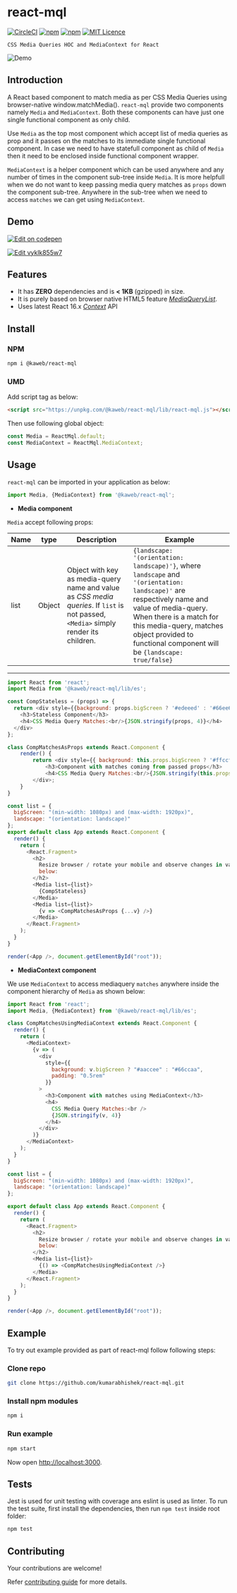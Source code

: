 # react-mql

[![CircleCI](https://circleci.com/gh/kumarabhishek/react-mql/tree/master.svg?style=svg)](https://circleci.com/gh/kumarabhishek/react-mql/tree/master) 
[![npm](https://img.shields.io/npm/v/@kaweb/react-mql.svg)](https://www.npmjs.com/package/@kaweb/react-mql) 
[![npm](https://img.shields.io/npm/dt/@kaweb/react-mql.svg)](https://www.npmjs.com/package/@kaweb/react-mql) [![MIT Licence](https://badges.frapsoft.com/os/mit/mit.svg?v=103)](https://github.com/kumarabhishek/react-mql/blob/master/LICENSE)

`CSS Media Queries HOC and MediaContext for React`

![Demo](https://raw.githubusercontent.com/kumarabhishek/react-mql/master/example/demo.gif)

## Introduction

A React based component to match media as per CSS Media Queries using browser-native window.matchMedia(). `react-mql` provide two components namely `Media` and `MediaContext`. Both these components can have just one single functional component as only child.

Use `Media` as the top most component which accept list of media queries as prop and it passes on the matches to its immediate single functional component. In case we need to have statefull component as child of `Media` then it need to be enclosed inside functional component wrapper.

`MediaContext` is a helper component which can be used anywhere and any number of times in the component sub-tree inside `Media`. It is more helpfull when we do not want to keep passing media query matches as `props` down the component sub-tree. Anywhere in the sub-tree when we need to access `matches` we can get using `MediaContext`.

## Demo

[![Edit on codepen](https://www.vectorlogo.zone/logos/codepen/codepen-ar21.svg)](https://codepen.io/webprofessional/pen/ZjJgKL?editors=0010)

[![Edit vyklk855w7](https://codesandbox.io/static/img/play-codesandbox.svg)](https://codesandbox.io/s/vyklk855w7?expanddevtools=1&hidenavigation=1&view=preview)



## Features

* It has **ZERO** dependencies and is **< 1KB** (gzipped) in size.
* It is purely based on browser native HTML5 feature _[MediaQueryList](https://developer.mozilla.org/en-US/docs/Web/API/MediaQueryList)_.
* Uses latest React 16.x _[Context](https://reactjs.org/docs/context.html)_ API

## Install

### NPM

```sh
npm i @kaweb/react-mql
```

### UMD

Add script tag as below:

```html
<script src="https://unpkg.com/@kaweb/react-mql/lib/react-mql.js"></script>
```

Then use following global object:

```js
const Media = ReactMql.default;
const MediaContext = ReactMql.MediaContext;
```

## Usage

`react-mql` can be imported in your application as below:

```js
import Media, {MediaContext} from '@kaweb/react-mql';
```

* **Media component**

`Media` accept following props:

Name | type | Description         | Example
-----|------|---------------------|---------
list |Object| Object with key as media-query name and value as _CSS media queries_. If `list` is not passed, `<Media>` simply render its children. | ```{landscape: '(orientation: landscape)'}```, where `landscape` and `'(orientation: landscape)'` are respectively name and value of media-query. When there is a match for this media-query, matches object provided to functional component will be ```{landscape: true/false}```
---------------------------------------------

```js
import React from 'react';
import Media from '@kaweb/react-mql/lib/es';

const CompStateless = (props) => {
  return <div style={{background: props.bigScreen ? '#edeeed' : '#66ee66', padding: '1rem'}}>
    <h3>Stateless Component</h3>
    <h4>CSS Media Query Matches:<br/>{JSON.stringify(props, 4)}</h4>
  </div>
};

class CompMatchesAsProps extends React.Component {
	render() {
		return <div style={{ background: this.props.bigScreen ? '#ffccff' : '#66cc66', padding: '0.5rem' }}>
			<h3>Component with matches coming from passed props</h3>
			<h4>CSS Media Query Matches:<br/>{JSON.stringify(this.props, 4)}</h4>
		</div>;
	}
}

const list = {
  bigScreen: "(min-width: 1080px) and (max-width: 1920px)",
  landscape: "(orientation: landscape)"
};
export default class App extends React.Component {
  render() {
    return (
      <React.Fragment>
        <h2>
          Resize browser / rotate your mobile and observe changes in values as
          below:
        </h2>
        <Media list={list}>
          {CompStateless}
        </Media>
        <Media list={list}>
          {v => <CompMatchesAsProps {...v} />}
        </Media>
      </React.Fragment>
    );
  }
}

render(<App />, document.getElementById("root"));
```

* **MediaContext component**

We use `MediaContext` to access mediaquery `matches` anywhere inside the component hierarchy of `Media` as shown below:

```js
import React from 'react';
import Media, {MediaContext} from '@kaweb/react-mql/lib/es';

class CompMatchesUsingMediaContext extends React.Component {
  render() {
    return (
      <MediaContext>
        {v => (
          <div
            style={{
              background: v.bigScreen ? "#aaccee" : "#66ccaa",
              padding: "0.5rem"
            }}
          >
            <h3>Component with matches using MediaContext</h3>
            <h4>
              CSS Media Query Matches:<br />
              {JSON.stringify(v, 4)}
            </h4>
          </div>
        )}
      </MediaContext>
    );
  }
}

const list = {
  bigScreen: "(min-width: 1080px) and (max-width: 1920px)",
  landscape: "(orientation: landscape)"
};

export default class App extends React.Component {
  render() {
    return (
      <React.Fragment>
        <h2>
          Resize browser / rotate your mobile and observe changes in values as
          below:
        </h2>
        <Media list={list}>
          {() => <CompMatchesUsingMediaContext />}
        </Media>
      </React.Fragment>
    );
  }
}

render(<App />, document.getElementById("root"));
```

## Example

To try out example provided as part of react-mql follow following steps:

### Clone repo

```sh
git clone https://github.com/kumarabhishek/react-mql.git
```

### Install npm modules

```sh
npm i
```

### Run example

```sh
npm start
```

Now open [http://localhost:3000](http://localhost:3000).

## Tests

Jest is used for unit testing with coverage ans eslint is used as linter. To run the test suite, first install the dependencies, then run `npm test` inside root folder:

```sh
npm test
```

## Contributing

Your contributions are welcome!

Refer [contributing guide](https://github.com/kumarabhishek/react-mql/blob/master/CONTRIBUTING.md) for more details.
